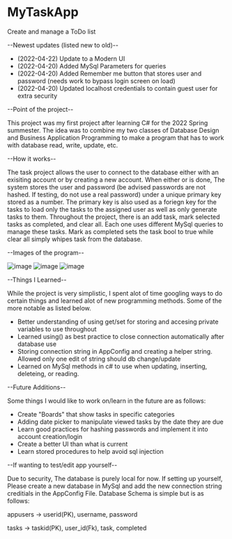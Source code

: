 # MyTaskApp
Create and manage a ToDo list

--Newest updates (listed new to old)--
* (2022-04-22) Update to a Modern UI
* (2022-04-20) Added MySql Parameters for queries
* (2022-04-20) Added Remember me button that stores user and password (needs work to bypass login screen on load)
* (2022-04-20) Updated localhost credentials to contain guest user for extra security

--Point of the project--

This project was my first project after learning C# for the 2022 Spring summester. 
The idea was to combine my two classes of Database Design and Business Application Programming to make a program that has to work with database read, write, update, etc.

--How it works--

The task project allows the user to connect to the database either with an exisiting account or by creating a new account. 
When either or is done, The system stores the user and password (be advised passwords are not hashed. If testing, do not use a real password) under a unique primary key stored as a number. The primary key is also used as a foriegn key for the tasks to load only the tasks to the assigned user as well as only generate tasks to them. Throughout the project, there is an add task, mark selected tasks as completed, and clear all. Each one uses different MySql queries to manage these tasks. Mark as completed sets the task bool to true while clear all simply whipes task from the database. 

--Images of the program--

![image](https://user-images.githubusercontent.com/76855046/164760398-dff8a441-18e0-4336-a257-6e0526449c28.png)
![image](https://user-images.githubusercontent.com/76855046/164760532-90ae4177-c176-4730-aca7-4feebf191b4d.png)
![image](https://user-images.githubusercontent.com/76855046/164760855-1b68f1a5-d083-4e31-ac8b-7b00d9604425.png)





--Things I Learned--

While the project is very simplistic, I spent alot of time googling ways to do certain things and learned alot of new programming methods. Some of the more notable as listed below.

* Better understanding of using get/set for storing and accesing private variables to use throughout
* Learned using() as best practice to close connection automatically after database use
* Storing connection string in AppConfig and creating a helper string. Allowed only one edit of string should db change/update
* Learned on MySql methods in c# to use when updating, inserting, deleteing, or reading. 

--Future Additions--

Some things I would like to work on/learn in the future are as follows:

* Create "Boards" that show tasks in specific categories
* Adding date picker to manipulate viewed tasks by the date they are due
* Learn good practices for hashing passwords and implement it into account creation/login
* Create a better UI than what is current
* Learn stored procedures to help avoid sql injection

--If wanting to test/edit app yourself--

Due to security, The database is purely local for now. If setting up yourself, Please create a new database in MySql and 
add the new connection string creditials in the AppConfig File. Database Schema is simple but is as follows:

appusers -> userid(PK), username, password

tasks -> taskid(PK), user_id(Fk), task, completed

